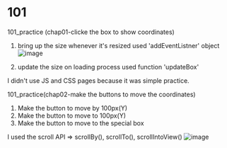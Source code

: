 # 101
 101_practice (chap01-clicke the box to show coordinates)
 1. bring up the size whenever it's resized
 used 'addEventListner' object 
![image](https://user-images.githubusercontent.com/110333484/231063807-1c857348-a0fb-4e8e-82bc-a3d8779193bb.png)

2. update the size on loading process
used function 'updateBox' 

I didn't use JS and CSS pages because it was simple practice.

101_practice(chap02-make the buttons to move the coordinates)
1. Make the button to move by 100px(Y)
2. Make the button to move to 100px(Y)
3. Make the button to move to the special box

I used the scroll API 
=> scrollBy(), scrollTo(), scrollIntoView()
![image](https://github.com/SEONGEUN0415/101/assets/110333484/9934354e-4bcd-4a4a-b1a4-4df15f8aa946)
